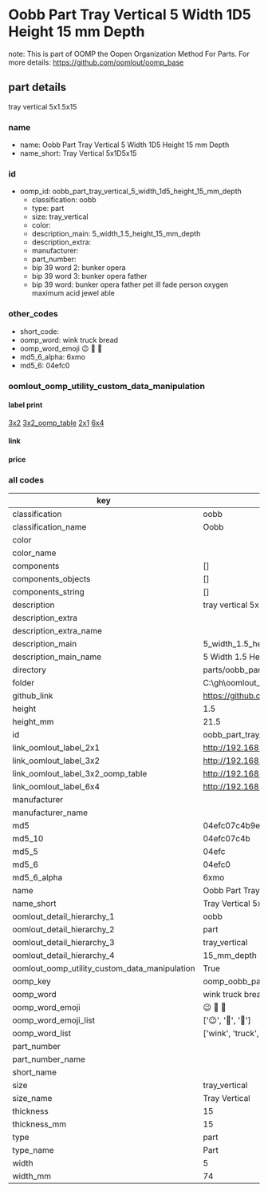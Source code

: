 # Oobb Part Tray Vertical 5 Width 1D5 Height 15 mm Depth  

note: This is part of OOMP the Oopen Organization Method For Parts. For more details: https://github.com/oomlout/oomp_base

##  part details
  



tray vertical 5x1.5x15



### name
* name: Oobb Part Tray Vertical 5 Width 1D5 Height 15 mm Depth
* name_short: Tray Vertical 5x1D5x15 
### id
* oomp_id: oobb_part_tray_vertical_5_width_1d5_height_15_mm_depth
  * classification: oobb
  * type: part
  * size: tray_vertical
  * color: 
  * description_main: 5_width_1.5_height_15_mm_depth
  * description_extra: 
  * manufacturer: 
  * part_number: 
  * bip 39 word 2: bunker opera
  * bip 39 word 3: bunker opera father
  * bip 39 word: bunker opera father pet ill fade person oxygen maximum acid jewel able

### other_codes
* short_code: 
* oomp_word: wink truck bread
* oomp_word_emoji :wink: :truck: :bread:
* md5_6_alpha: 6xmo
* md5_6: 04efc0






### oomlout_oomp_utility_custom_data_manipulation
#### label print
[3x2](http://192.168.1.245:1112/?label=oomp%206xmo)
[3x2_oomp_table](http://192.168.1.108:1112/?label=oomp%206xmo)
[2x1](http://192.168.1.242:1112/?label=oomp%206xmo)
[6x4](http://192.168.1.55:1112/?label=oomp%206xmo)    

#### link

                              

#### price







### all codes 
| key | value |  
| --- | --- |  
| classification | oobb |  
| classification_name | Oobb |  
| color |  |  
| color_name |  |  
| components | [] |  
| components_objects | [] |  
| components_string | [] |  
| description | tray vertical 5x1.5x15 |  
| description_extra |  |  
| description_extra_name |  |  
| description_main | 5_width_1.5_height_15_mm_depth |  
| description_main_name | 5 Width 1.5 Height 15 mm Depth |  
| directory | parts/oobb_part_tray_vertical_5_width_1d5_height_15_mm_depth |  
| folder | C:\gh\oomlout_oobb_version_4_generated_parts\parts\oobb_part_tray_vertical_5_width_1d5_height_15_mm_depth |  
| github_link | https://github.com/oomlout/oomlout_oomp_part_src/tree/main/parts/oobb_part_tray_vertical_5_width_1d5_height_15_mm_depth |  
| height | 1.5 |  
| height_mm | 21.5 |  
| id | oobb_part_tray_vertical_5_width_1d5_height_15_mm_depth |  
| link_oomlout_label_2x1 | http://192.168.1.242:1112/?label=oomp%206xmo |  
| link_oomlout_label_3x2 | http://192.168.1.245:1112/?label=oomp%206xmo |  
| link_oomlout_label_3x2_oomp_table | http://192.168.1.108:1112/?label=oomp%206xmo |  
| link_oomlout_label_6x4 | http://192.168.1.55:1112/?label=oomp%206xmo |  
| manufacturer |  |  
| manufacturer_name |  |  
| md5 | 04efc07c4b9e546947387a36a766d0f3 |  
| md5_10 | 04efc07c4b |  
| md5_5 | 04efc |  
| md5_6 | 04efc0 |  
| md5_6_alpha | 6xmo |  
| name | Oobb Part Tray Vertical 5 Width 1D5 Height 15 mm Depth |  
| name_short | Tray Vertical 5x1D5x15  |  
| oomlout_detail_hierarchy_1 | oobb |  
| oomlout_detail_hierarchy_2 | part |  
| oomlout_detail_hierarchy_3 | tray_vertical |  
| oomlout_detail_hierarchy_4 | 15_mm_depth |  
| oomlout_oomp_utility_custom_data_manipulation | True |  
| oomp_key | oomp_oobb_part_tray_vertical_5_width_1d5_height_15_mm_depth |  
| oomp_word | wink truck bread |  
| oomp_word_emoji | :wink: :truck: :bread: |  
| oomp_word_emoji_list | [':wink:', ':truck:', ':bread:'] |  
| oomp_word_list | ['wink', 'truck', 'bread'] |  
| part_number |  |  
| part_number_name |  |  
| short_name |  |  
| size | tray_vertical |  
| size_name | Tray Vertical |  
| thickness | 15 |  
| thickness_mm | 15 |  
| type | part |  
| type_name | Part |  
| width | 5 |  
| width_mm | 74 |  
